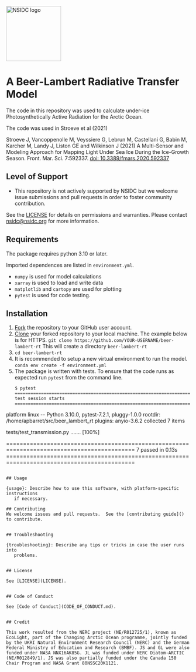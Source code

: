 <img alt="NSIDC logo" src="https://nsidc.org/themes/custom/nsidc/logo.svg" width="150" />


# A Beer-Lambert Radiative Transfer Model

The code in this repository was used to calculate under-ice Photosynthetically Active Radiation for the Arctic Ocean.

The code was used in Stroeve et al (2021)

Stroeve J, Vancoppenolle M, Veyssiere G, Lebrun M, Castellani G, Babin M, Karcher M, Landy J, Liston GE and Wilkinson J (2021) A Multi-Sensor and Modeling Approach for Mapping Light Under Sea Ice During the Ice-Growth Season. Front. Mar. Sci. 7:592337. [doi: 10.3389/fmars.2020.592337](https://www.frontiersin.org/articles/10.3389/fmars.2020.592337/full)


## Level of Support

* This repository is not actively supported by NSIDC but we welcome issue submissions and
  pull requests in order to foster community contribution.

See the [LICENSE](LICENSE) for details on permissions and warranties. Please contact
nsidc@nsidc.org for more information.


## Requirements

The package requires python 3.10 or later.

Imported dependences are listed in `environment.yml`.

- `numpy` is used for model calculations
- `xarray` is used to load and write data
- `matplotlib` and `cartopy` are used for plotting
- `pytest` is used for code testing.


## Installation

1. [Fork](https://docs.github.com/en/get-started/quickstart/fork-a-repo) the repository to your GitHub user account.
2. [Clone](https://docs.github.com/en/get-started/quickstart/fork-a-repo#cloning-your-forked-repository) your forked repository to your local machine.  The example below is for HTTPS.
   `git clone https://github.com/YOUR-USERNAME/beer-lambert-rt`
   This will create a directory `beer-lambert-rt`
3. `cd beer-lambert-rt`
4. It is recommended to setup a new virtual environment to run the model.
   `conda env create -f environment.yml`
5. The package is written with tests.  To ensure that the code runs as expected run `pytest` from the command line.
   ```
   $ pytest
   =========================================================================================== test session starts ===========================================================================================
platform linux -- Python 3.10.0, pytest-7.2.1, pluggy-1.0.0
rootdir: /home/apbarret/src/beer_lambert_rt
plugins: anyio-3.6.2
collected 7 items                                                                                                                                                                                         

tests/test_transmission.py .......                                                                                                                                                                  [100%]

============================================================================================ 7 passed in 0.13s ============================================================================================
   ```

## Usage

{usage}: Describe how to use this software, with platform-specific instructions
      if necessary.

## Contributing
We welcome issues and pull requests.  See the [contributing guide]() to contribute.


## Troubleshooting

{troubleshooting}: Describe any tips or tricks in case the user runs into
      problems.


## License

See [LICENSE](LICENSE).


## Code of Conduct

See [Code of Conduct](CODE_OF_CONDUCT.md).


## Credit

This work resulted from the NERC project (NE/R012725/1), known as EcoLight, part of the Changing Arctic Ocean programme, jointly funded by the UKRI Natural Environment Research Council (NERC) and the German Federal Ministry of Education and Research (BMBF). JS and GL were also funded under NASA NNX16AK85G. JL was funded under NERC Diatom-ARCTIC (NE/R012849/1). JS was also partially funded under the Canada 150 Chair Program and NASA Grant 80NSSC20K1121.
